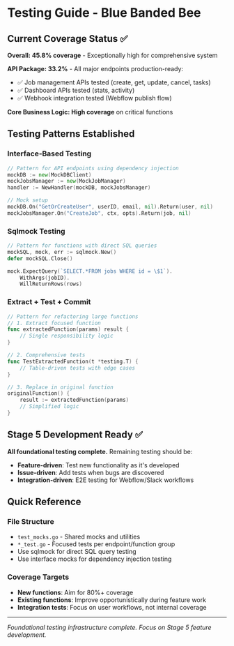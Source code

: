 # Testing Guide - Blue Banded Bee

## Current Coverage Status ✅

**Overall: 45.8% coverage** - Exceptionally high for comprehensive system

**API Package: 33.2%** - All major endpoints production-ready:
- ✅ Job management APIs tested (create, get, update, cancel, tasks)
- ✅ Dashboard APIs tested (stats, activity)  
- ✅ Webhook integration tested (Webflow publish flow)

**Core Business Logic: High coverage** on critical functions

## Testing Patterns Established

### **Interface-Based Testing**
```go
// Pattern for API endpoints using dependency injection
mockDB := new(MockDBClient)
mockJobsManager := new(MockJobManager)
handler := NewHandler(mockDB, mockJobsManager)

// Mock setup
mockDB.On("GetOrCreateUser", userID, email, nil).Return(user, nil)
mockJobsManager.On("CreateJob", ctx, opts).Return(job, nil)
```

### **Sqlmock Testing**
```go
// Pattern for functions with direct SQL queries
mockSQL, mock, err := sqlmock.New()
defer mockSQL.Close()

mock.ExpectQuery(`SELECT.*FROM jobs WHERE id = \$1`).
    WithArgs(jobID).
    WillReturnRows(rows)
```

### **Extract + Test + Commit**
```go
// Pattern for refactoring large functions
// 1. Extract focused function
func extractedFunction(params) result {
    // Single responsibility logic
}

// 2. Comprehensive tests
func TestExtractedFunction(t *testing.T) {
    // Table-driven tests with edge cases
}

// 3. Replace in original function
originalFunction() {
    result := extractedFunction(params)
    // Simplified logic
}
```

## Stage 5 Development Ready ✅

**All foundational testing complete.** Remaining testing should be:
- **Feature-driven**: Test new functionality as it's developed
- **Issue-driven**: Add tests when bugs are discovered
- **Integration-driven**: E2E testing for Webflow/Slack workflows

## Quick Reference

### **File Structure**
- `test_mocks.go` - Shared mocks and utilities
- `*_test.go` - Focused tests per endpoint/function group
- Use sqlmock for direct SQL query testing
- Use interface mocks for dependency injection testing

### **Coverage Targets**
- **New functions**: Aim for 80%+ coverage
- **Existing functions**: Improve opportunistically during feature work
- **Integration tests**: Focus on user workflows, not internal coverage

---

*Foundational testing infrastructure complete. Focus on Stage 5 feature development.*